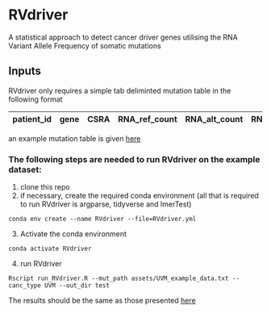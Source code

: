 # RVdriver
A statistical approach to detect cancer driver genes utilising the RNA Variant Allele Frequency of somatic mutations

## Inputs

RVdriver only requires a simple tab deliminted mutation table in the following format

patient_id | gene | CSRA | RNA_ref_count | RNA_alt_count | RNA_VAF | func | canc_type 
----|----|------|-----|------|------|------|------

an example mutation table is given [here](./assets/UVM_example_data.txt)

### The following steps are needed to run RVdriver on the example dataset:
1. clone this repo
2. if necessary, create the required conda environment (all that is required to run RVdriver is argparse, tidyverse and lmerTest)
```
conda env create --name RVdriver --file=RVdriver.yml
```
3. Activate the conda environment
```
conda activate RVdriver
```
4. run RVdriver
```
Rscript run_RVdriver.R --mut_path assets/UVM_example_data.txt --canc_type UVM --out_dir test
```
The results should be the same as those presented [here](./test_data_results/UVM_rvdriver_results.csv)
